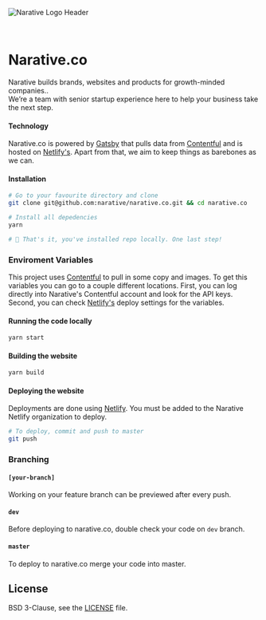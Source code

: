 ![Narative Logo Header](https://res.cloudinary.com/narative/image/upload/v1554161802/home-meta.jpg)

<br />

# Narative.co

Narative builds brands, websites and products for growth-minded companies.. <br />
We’re a team with senior startup experience here to help your business take the next step.

#### Technology

Narative.co is powered by [Gatsby](gatsbyjs.org) that pulls data from [Contentful](https://www.contentful.com) and is hosted on [Netlify's](https://netlify.com). Apart from that, we aim to keep things as barebones as we can.

#### Installation

```sh
# Go to your favourite directory and clone
git clone git@github.com:narative/narative.co.git && cd narative.co

# Install all depedencies
yarn

# 🎉 That's it, you've installed repo locally. One last step!
```

### Enviroment Variables

This project uses [Contentful](https://www.contentful.com) to pull in some copy and images. To get this variables you can go to a couple different locations. First, you can log directly into Narative's Contentful account and look for the API keys. Second, you can check [Netlify's](https://netlify.com) deploy settings for the variables.

#### Running the code locally

```sh
yarn start
```

#### Building the website

```sh
yarn build
```

#### Deploying the website

Deployments are done using [Netlify](https://app.netlify.com/). You must be added to the Narative Netlify organization to deploy.

```sh
# To deploy, commit and push to master
git push
```

### Branching

#### `[your-branch]`

Working on your feature branch can be previewed after every push.

#### `dev`

Before deploying to narative.co, double check your code on `dev` branch.

#### `master`

To deploy to narative.co merge your code into master.

## License

BSD 3-Clause, see the [LICENSE](./LICENSE) file.
